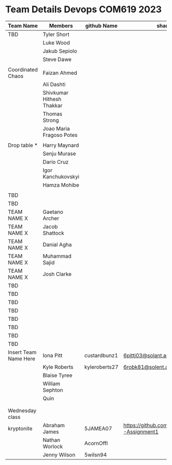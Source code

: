 # Team Details Devops COM619 2023           


    
| Team Name   | Members     | github Name  | shared repo | shared project | on line app |
| ----------- | ----------- | ------------ | ----------- | -------------- | ----------- |
| TBD         | Tyler Short |              |             |                |             |
|             | Luke Wood   |              |             |                |             |
|             | Jakub Sepiolo |              |             |                |             |
|             | Steve Dawe  |              |             |                |             |
|             |             |              |             |                |             |
| Coordinated Chaos        | Faizan Ahmed  |              |             |                |             |
|             | Ali Dashti     |              |             |                |             |
|             | Shivkumar Hithesh Thakkar  |              |             |                |             |
|             | Thomas Strong   |              |             |                |             |
|             | Joao Maria Fragoso Potes   |              |             |                |             |
|             |             |              |             |                |             |
| Drop table * |  Harry Maynard |              |             |                |             |
|             |  Senju Murase   |              |             |                |             |
|             |  Dario Cruz  |              |             |                |             |
|             |  Igor Kanchukovskyi       |              |             |                |             |
|             | Hamza Mohibe |              |             |                |             |
|             |             |              |             |                |             |
| TBD       |             |              |             |                |             |
| TBD         |             |              |             |                |             |
| TEAM NAME X | Gaetano Archer |              |             |                |             |
| TEAM NAME X| Jacob Shattock |              |             |                |             |
| TEAM NAME X| Danial Agha |              |             |                |             |
| TEAM NAME X| Muhammad Sajid |              |             |                |             |
| TEAM NAME X | Josh Clarke |              |             |                |             |
| TBD         |             |              |             |                |             |
| TBD         |             |              |             |                |             |
| TBD         |             |              |             |                |             |
| TBD         |             |              |             |                |             |
| TBD         |             |              |             |                |             |
| TBD         |             |              |             |                |             |
| TBD         |             |              |             |                |             |
| TBD         |             |              |             |                |             |
| Insert Team Name Here         | Iona Pitt   |  custardbunz1  |  6pitti03@solant.ac.uk           |                |             |
|         |  Kyle Roberts           |  kyleroberts27      |  6robk81@solent.ac.uk           |                |             |
|          | Blaise Tyree     |              |             |                |             |
|         | William Sephton   |              |             |                |             |
|          | Quin        |              |             |                |             |
|         |             |              |             |                |             |
|          |             |              |             |                |             |
| Wednesday class         |             |              |             |                |             |
| kryptonite  | Abraham James |   5JAMEA07 |  https://github.com/ArconOffl/COM619-Assignment1   |  https://github.com/users/ArconOffl/projects/2    |   http://ntworlock.uksouth.cloudapp.azure.com:8080/          |
|             | Nathan Worlock  | AcornOffl |             |                |             |
|             | Jenny Wilson | 5wilsn94     |             |                |             |

